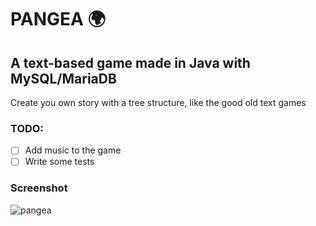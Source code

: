 # PANGEA :earth_africa:
## A text-based game made in Java with MySQL/MariaDB

Create you own story with a tree structure, like the good old text games

### TODO:
- [ ] Add music to the game
- [ ] Write some tests

### Screenshot

![pangea](https://user-images.githubusercontent.com/66219601/168872758-7da22ccc-8578-4baa-88c5-cbc918a8637b.png)
